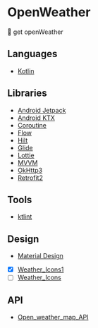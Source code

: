 # OpenWeather
🌈 get openWeather

Languages
---------

- [Kotlin](https://kotlinlang.org)

Libraries
---------

- [Android Jetpack](https://developer.android.com/jetpack/)
- [Android KTX](https://developer.android.com/kotlin/ktx)
- [Coroutine](https://developer.android.com/kotlin/coroutines?gclid=CjwKCAjwtp2bBhAGEiwAOZZTuIMw1aXBOFjnv9qEGJXhX9TnGjNJJ6oXxYi9d0wzNp9m-Fx_zDH_SBoCL0kQAvD_BwE&gclsrc=aw.ds)
- [Flow](https://developer.android.com/kotlin/flow)
- [Hilt](https://developer.android.com/training/dependency-injection/hilt-android)
- [Glide](https://github.com/bumptech/glide)
- [Lottie](https://github.com/airbnb/lottie-android)
- [MVVM](https://en.wikipedia.org/wiki/Model%E2%80%93view%E2%80%93viewmodel)
- [OkHttp3](https://github.com/square/okhttp)
- [Retrofit2](https://github.com/square/retrofit)

Tools
-----

- [ktlint](https://github.com/pinterest/ktlint)


Design
------

- [Material Design](https://material.io)
- [x] [Weather_Icons1](https://openweathermap.org/weather-conditions#Weather-Condition-Codes-2)
- [ ] [Weather_Icons](https://erikflowers.github.io/weather-icons/)

API
------

- [Open_weather_map_API](https://openweathermap.org/current)

